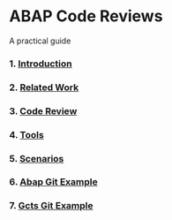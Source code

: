 
# ABAP Code Reviews
A practical guide

### 1. [Introduction](../src/introduction.md)

### 2. [Related Work](../src/related_work.md)

### 3. [Code Review](../src/code_review.md)

### 4. [Tools](../src/tools.md)

### 5. [Scenarios](../src/scenarios.md)

### 6. [Abap Git Example](../src/abapgit_example.md)

### 7. [Gcts Git Example](../src/gcts_example.md)
